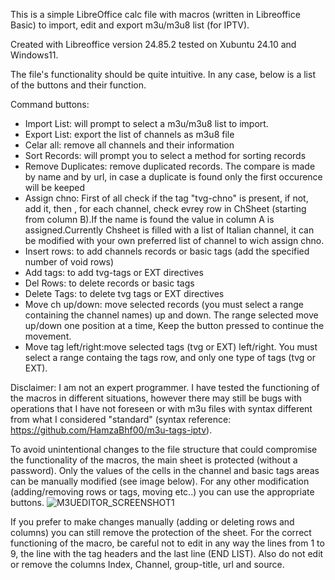 This is a simple LibreOffice calc file with macros (written in Libreoffice Basic) to import, edit and export m3u/m3u8 list (for IPTV).

Created with Libreoffice version 24.85.2 tested on Xubuntu 24.10 and Windows11.

The file's functionality should be quite intuitive. In any case, below is a list of the buttons and their function.

Command buttons:

* Import List: will prompt to select a m3u/m3u8 list to import.
* Export List: export the list of channels as m3u8 file
* Celar all: remove all channels and their information
* Sort Records: will prompt you to select a method for sorting records
* Remove Duplicates: remove duplicated records. The compare is made by name and by url, in case a duplicate is found only the first occurence will be keeped
* Assign chno: First of all check if the tag "tvg-chno" is present, if not, add it, then , for each channel, check evrey row in ChSheet (starting from column B).If the name is found the value in column A is assigned.Currently Chsheet is filled with a list of Italian channel, it can be modified with your own preferred list of channel to wich assign chno.
* Insert rows: to add channels records or basic tags (add the specified number of void rows)
* Add tags: to add tvg-tags or EXT directives
* Del Rows: to delete records or basic tags
* Delete Tags: to delete tvg tags or EXT directives
* Move ch up/down: move selected records (you must select a range containing the channel names) up and down. The range selected move up/down one position at a time, Keep the button pressed to continue the movement.
* Move tag left/right:move selected tags (tvg or EXT) left/right. You must select a range containg the tags row, and only one type of tags (tvg or EXT).

Disclaimer:
I am not an expert programmer. I have tested the functioning of the macros in different situations, however there may still be bugs with operations that I have not foreseen or with m3u files with syntax different from what I considered "standard" (syntax reference: https://github.com/HamzaBhf00/m3u-tags-iptv).

To avoid unintentional changes to the file structure that could compromise the functionality of the macros, the main sheet is protected (without a password). Only the values ​​of the cells in the channel and basic tags areas can be manually modified (see image below). For any other modification (adding/removing rows or tags, moving etc..) you can use the appropriate buttons.
![M3UEDITOR_SCREENSHOT1](https://github.com/user-attachments/assets/197bd0b1-5a78-45a0-aa9d-57455d879cce)

If you prefer to make changes manually (adding or deleting rows and columns) you can still remove the protection of the sheet. For the correct functioning of the macro, be careful not to edit in any way the lines from 1 to 9, the line with the tag headers and the last line (END LIST).
Also do not edit or remove the columns Index, Channel, group-title, url and source.
